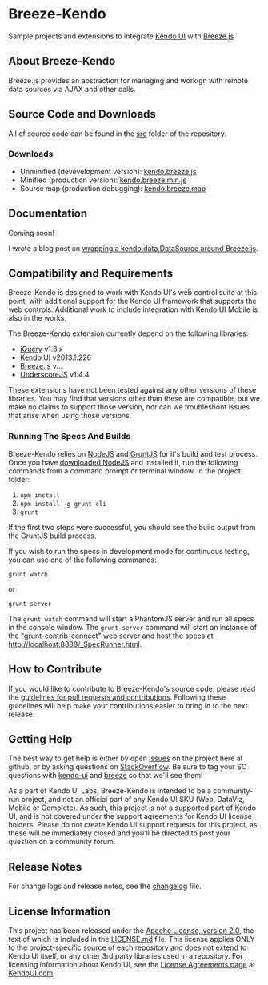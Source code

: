 # Breeze-Kendo

Sample projects and extensions to integrate
[Kendo UI](http://kendoui.com) with 
[Breeze.js](http://brezejs.com)

## About Breeze-Kendo

Breeze.js provides an abstraction for managing and workign with
remote data sources via AJAX and other calls.

## Source Code and Downloads

All of source code can be found in the [src](src) folder of the
repository.

### Downloads

  * Unminified (devevelopment version): [kendo.breeze.js](https://raw.github.com/kendo-labs/breeze-kendo/master/build/web/kendo.breeze.js)
  * Minified (production version): [kendo.breeze.min.js](https://raw.github.com/kendo-labs/breeze-kendo/master/build/web/kendo.breeze.min.js)
  * Source map (production debugging): [kendo.breeze.map](https://raw.github.com/kendo-labs/breeze-kendo/master/build/web/kendo.breeze.map)

## Documentation

Coming soon!

I wrote a blog post on [wrapping a kendo.data.DataSource around Breeze.js](http://www.kendoui.com/blogs/teamblog/posts/13-02-21/breeze_js_and_the_kendo_ui_datasource.aspx).

## Compatibility and Requirements

Breeze-Kendo is designed to work with Kendo UI's web control
suite at this point, with additional support for the Kendo UI framework
that supports the web controls. Additional work to include integration
with Kendo UI Mobile is also in the works.

The Breeze-Kendo extension currently depend on the 
following libraries:

* [jQuery](http://www.jquery.com) v1.8.x
* [Kendo UI](http://www.kendoui.com) v2013.1.226
* [Breeze.js](http://breezejs.com) v...
* [UnderscoreJS](http://underscorejs.org) v1.4.4

These extensions have not been tested against any other versions of 
these libraries. You may find that versions other than these are 
compatible, but we make no claims to support those version, 
nor can we troubleshoot issues that arise when using those 
versions.

### Running The Specs And Builds

Breeze-Kendo relies on [NodeJS](http://nodejs.org) and [GruntJS](http://gruntjs.com) for it's build and test
process. Once you have [downloaded NodeJS](http://nodejs.org/download/) and
installed it, run the following commands from a command prompt or
terminal window, in the project folder:

1. `npm install`
2. `npm install -g grunt-cli`
3. `grunt`

If the first two steps were successful, you should see the build
output from the GruntJS build process.

If you wish to run the specs in development mode for continuous
testing, you can use one of the following commands:

`grunt watch`

or

`grunt server`

The `grunt watch` command will start a PhantomJS server and run
all specs in the console window. The `grunt server` command will
start an instance of the "grunt-contrib-connect" web server and
host the specs at 
[http://localhost:8888/\_SpecRunner.html](http://localhost:888/_SpecRunner.html).

## How to Contribute

If you would like to contribute to Breeze-Kendo's source code, 
please read the 
[guidelines for pull requests and contributions](CONTRIBUTING.md). 
Following these guidelines will help make your contributions easier 
to bring in to the next release.

## Getting Help

The best way to get help is either by open [issues](issues) on the project
here at github, or by asking questions on
[StackOverflow](http://stackoverflow.com). Be sure to tag your SO
questions with [kendo-ui](http://stackoverflow.com/questions/tagged/kendo-ui) 
and [breeze](http://stackoverflow.com/questions/tagged/breeze) so that we'll see them!

As a part of Kendo UI Labs, Breeze-Kendo is intended to be a 
community-run project, and not an official part of any 
Kendo UI SKU (Web, DataViz, Mobile or Complete). As such, this 
project is not a supported part of Kendo UI, and is not covered 
under the support agreements for Kendo UI license holders. Please 
do not create Kendo UI support requests for this project, as these 
will be immediately closed and you'll be directed to post your 
question on a community forum.

## Release Notes

For change logs and release notes, see the [changelog](changelog.md) file.

## License Information

This project has been released under the 
[Apache License, version 2.0](http://www.apache.org/licenses/LICENSE-2.0.html), 
the text of which is included in the [LICENSE.md](LICENSE.md) file. 
This license applies ONLY to the project-specific source of each 
repository and does not extend to Kendo UI itself, or any other 3rd 
party libraries used in a repository. For licensing information about 
Kendo UI, see the 
[License Agreements page](https://www.kendoui.com/purchase/license-agreement.aspx) 
at [KendoUI.com](http://www.kendoui.com).
